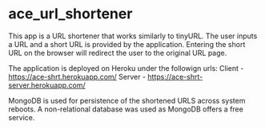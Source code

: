 # ace_url_shortener

This app is a URL shortener that works similarly to tinyURL. The user inputs a URL and a short URL is provided by the application. Entering the short URL on the browser will redirect the user to the original URL page. 

The application is deployed on Heroku under the followign urls: 
Client - https://ace-shrt.herokuapp.com/
Server - https://ace-shrt-server.herokuapp.com/

MongoDB is used for persistence of the shortened URLS across system reboots. A non-relational database was used as MongoDB offers a free service. 
